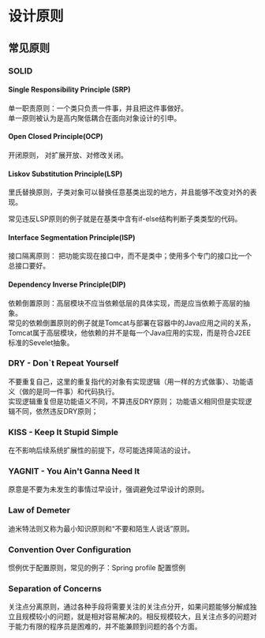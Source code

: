 # 设计原则

## 常见原则

### SOLID

#### Single Responsibility Principle (SRP)

单一职责原则：一个类只负责一件事，并且把这件事做好。  
单一原则被认为是高内聚低耦合在面向对象设计的引申。

#### Open Closed Principle(OCP)

开闭原则， 对扩展开放、对修改关闭。

#### Liskov Substitution Principle(LSP)

里氏替换原则，子类对象可以替换任意基类出现的地方，并且能够不改变对外的表现。

常见违反LSP原则的例子就是在基类中含有if-else结构判断子类类型的代码。

#### Interface Segmentation Principle(ISP)

接口隔离原则： 把功能实现在接口中，而不是类中；使用多个专门的接口比一个总接口要好。

#### Dependency Inverse Principle(DIP)

依赖倒置原则：高层模块不应当依赖低层的具体实现，而是应当依赖于高层的抽象。  
常见的依赖倒置原则的例子就是Tomcat与部署在容器中的Java应用之间的关系，Tomcat属于高层模块，他依赖的并不是每一个Java应用的实现，而是符合J2EE标准的Sevelet抽象。

### DRY - Don`t Repeat Yourself

不要重复自己，这里的重复指代的对象有实现逻辑（用一样的方式做事）、功能语义（做的是同一件事）和代码执行。  
实现逻辑重复但是功能语义不同，不算违反DRY原则；
功能语义相同但是实现逻辑不同，依然违反DRY原则；

### KISS - Keep It Stupid Simple

在不影响后续系统扩展性的前提下，尽可能选择简洁的设计。

### YAGNIT - You Ain't Ganna Need It

原意是不要为未发生的事情过早设计，强调避免过早设计的原则。

### Law of Demeter

迪米特法则又称为最小知识原则和“不要和陌生人说话”原则。

### Convention Over Configuration

惯例优于配置原则，常见的例子：Spring profile 配置惯例

### Separation of Concerns

关注点分离原则，通过各种手段将需要关注的关注点分开，如果问题能够分解成独立且规模较小的问题，就是相对容易解决的。相反规模较大，且关注点多的问题对于能力有限的程序员是困难的，并不能兼顾到问题的各个方面。
